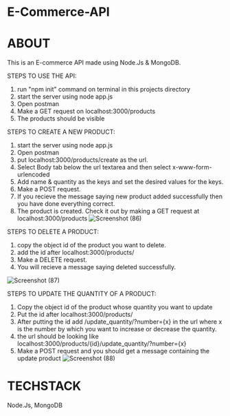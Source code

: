 # E-Commerce-API

# ABOUT
This is an E-commerce API made using Node.Js & MongoDB. 

STEPS TO USE THE API:
1) run "npm init" command on terminal in this projects directory
2) start the server using node app.js
3) Open postman
4) Make a GET request on localhost:3000/products
5) The products should be visible

STEPS TO CREATE A NEW PRODUCT: 
1) start the server using node app.js
2) Open postman
3) put localhost:3000/products/create as the url. 
4) Select Body tab below the url textarea and then select x-www-form-urlencoded
5) Add name & quantity as the keys and set the desired values for the keys.
6) Make a POST request.
7) If you recieve the message saying new product added successfully then you have done everything correct.
8) The product is created. Check it out by making a GET request at localhost:3000/products
![Screenshot (86)](https://github.com/sid022/Ecommerce-API_CN/assets/102418478/df81460f-6f38-40a9-bda1-4cdf8cb62f8f)


STEPS TO DELETE A PRODUCT:
1) copy the object id of the product you want to delete.
2) add the id after localhost:3000/products/
3) Make a DELETE request.
4) You will recieve a message saying deleted successfully.
   
![Screenshot (87)](https://github.com/sid022/Ecommerce-API_CN/assets/102418478/bbc8480b-ce6a-4b23-8af6-f85746f1bdac)

STEPS TO UPDATE THE QUANTITY OF A PRODUCT:
1) Copy the object id of the product whose quantity you want to update
2) Put the id after localhost:3000/products/
3) After putting the id add /update_quantity/?number={x} in the url where x is the number by which you want to increase or decrease the quantity.
4) the url should be looking like localhost:3000/products/{id}/update_quantity/?number={x}
5) Make a POST request and you should get a message containing the update product
 ![Screenshot (88)](https://github.com/sid022/Ecommerce-API_CN/assets/102418478/03f9d1f9-3964-43e0-baba-74377baa2a9e)



# TECHSTACK
Node.Js, MongoDB

